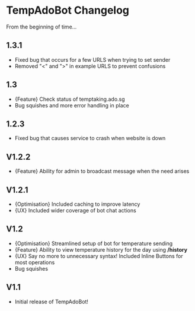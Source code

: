 # TempAdoBot Changelog

From the beginning of time...

## 1.3.1
- Fixed bug that occurs for a few URLS when trying to set sender
- Removed "<" and ">" in example URLS to prevent confusions

## 1.3
- {Feature} Check status of temptaking.ado.sg
- Bug squishes and more error handling in place

## 1.2.3
- Fixed bug that causes service to crash when website is down

## V1.2.2
- {Feature} Ability for admin to broadcast message when the need arises

## V1.2.1
- {Optimisation} Included caching to improve latency
- {UX} Included wider coverage of bot chat actions

## V1.2
- {Optimisation} Streamlined setup of bot for temperature sending
- {Feature} Ability to view temperature history for the day using **__/history__**
- {UX} Say no more to unnecessary syntax! Included Inline Buttons for most operations
- Bug squishes

## V1.1
- Initial release of TempAdoBot!